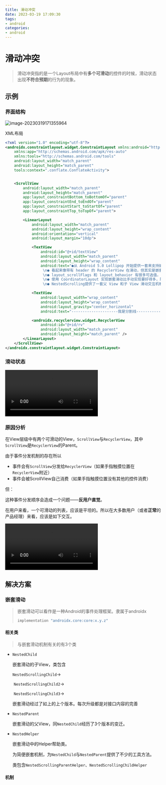 ```yaml
---
title: 滑动冲突
date: 2023-03-19 17:09:30
tags:
- android
categories:
- android
---
```




# 滑动冲突



> 滑动冲突指的是一个Layout布局中有**多个可滑动**的控件的时候，滑动状态出现**不符合预期**的行为的现象。



## 示例



### 界面结构

![image-20230319171355964](https://typora-blog-picture.oss-cn-chengdu.aliyuncs.com/blog/image-20230319171355964.png)



XML布局

```xml
<?xml version="1.0" encoding="utf-8"?>
<androidx.constraintlayout.widget.ConstraintLayout xmlns:android="http://schemas.android.com/apk/res/android"
    xmlns:app="http://schemas.android.com/apk/res-auto"
    xmlns:tools="http://schemas.android.com/tools"
    android:layout_width="match_parent"
    android:layout_height="match_parent"
    tools:context=".conflate.ConflateActivity">


    <ScrollView
        android:layout_width="match_parent"
        android:layout_height="match_parent"
        app:layout_constraintBottom_toBottomOf="parent"
        app:layout_constraintEnd_toEndOf="parent"
        app:layout_constraintStart_toStartOf="parent"
        app:layout_constraintTop_toTopOf="parent">

        <LinearLayout
            android:layout_width="match_parent"
            android:layout_height="wrap_content"
            android:orientation="vertical"
            android:layout_margin="10dp">

            <TextView
                android:id="@+id/textView"
                android:layout_width="match_parent"
                android:layout_height="wrap_content"
                android:text="●从 Android 5.0 Lollipop 开始提供一套来支持嵌入的滑动效果，同样在最新的 Support V4 包中也提供了前向的兼容，有了嵌入滑动机制，就能实现很多很复杂的滑动效果，在 Android Design Support 库中非常重要的CoordinatorLayout 组件就是使用了这套机制，实现了 Toolbar 的收起和展开功能
                 \n● 看起来像带有 header 的 RecyclerView 在滑动，但其实是嵌套滑动
                 \n● layout_scrollFlags 和 layout_behavior 有很多可选值，配合起来可以实现多种效果，不只限于嵌套滑动。具体可以参考 API 文档。
                 \n● 使用 CoordinatorLayout 实现嵌套滑动比手动实现要好得多，既可以实现连贯的吸顶嵌套滑动，又支持 fling。而且是官方提供的布局，可以放心使用，出 bug 的几率很小，性能也不会有问题。不过也正是因为官方将其封装得很好，使用 CoordinatorLayout 很难实现比较复杂的嵌套滑动布局，比如多级嵌套滑动
                 \n● NestedScrolling提供了一套父 View 和子 View 滑动交互机制。要完成这样的交互，父 View 需要实现 NestedScrollingParent 接口，而子 View 需要实现 NestedScrollingChild 接口" />

            <TextView
                android:layout_width="wrap_content"
                android:layout_height="wrap_content"
                android:layout_gravity="center_horizontal"
                android:text="---------------------我是分割线---------------------"/>

            <androidx.recyclerview.widget.RecyclerView
                android:id="@+id/rv"
                android:layout_width="match_parent"
                android:layout_height="match_parent" />
        </LinearLayout>
    </ScrollView>
</androidx.constraintlayout.widget.ConstraintLayout>
```



### 滑动状态



<video src="https://typora-blog-picture.oss-cn-chengdu.aliyuncs.com/blog/%E6%BB%91%E5%8A%A8%E5%86%B2%E7%AA%81.mp4"></video>



### 原因分析



在View层级中有两个可滑动的View，`ScrollView`与`RecyclerView`，其中`ScrollView`是`RecyclerView`的Parent。

由于事件分发机制的存在所以

- 事件会有`ScrollView`分发给`RecyclerView`（如果手指触摸位置在`RecyclerView`附近）
- 事件会被ScrollView自己消费（如果手指触摸位置没有其他的控件消费）



但：

这种事件分发顺序会造成一个问题——**反用户直觉**。

在用户来看，一个可滑动的列表，应该是平坦的。所以在大多数用户（或者**正常**的产品经理）来看，应该是如下交互。



<video src="https://typora-blog-picture.oss-cn-chengdu.aliyuncs.com/blog/%E6%97%A0%E6%BB%91%E5%8A%A8%E5%86%B2%E7%AA%81.mp4"></video>



## 解决方案



### 嵌套滑动



> 嵌套滑动可以看作是一种Android的事件处理框架。隶属于androidx
>
> ```groovy
> implementation "androidx.core:core:x.y.z"
> ```



#### 相关类



> 与嵌套滑动机制有关的有3个类



- `NestedChild`

  嵌套滑动的子View，类包含

  `NestedScrollingChild`->

  ​	`NestedScrollingChild2`->

  ​		`NestedScrollingChild3`->

  嵌套滑动经过了如上的上个版本。每次升级都是对接口内容的完善

- `NestedParent`

  嵌套滑动的父View，同`NestedChild`经历了3个版本的变迁。

- `NestedHelper`

  嵌套滑动中的Helper帮助类。

  为简便嵌套机制，为`NestedChild`与`NestedParent`提供了不少的工具方法。

  类包含`NestedScrollingParentHelper`、`NestedScrollingChildHelper`



#### 机制

